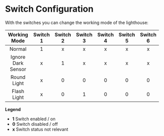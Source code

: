 
# Switch Configuration

With the switches you can change the working mode of the lighthouse:

| Working Mode       | Switch 1 | Switch 2 | Switch 3 | Switch 4 | Switch 5 | Switch 6 |
|:------------------:|:--------:|:--------:|:--------:|:--------:|:--------:|:--------:|
| Normal             | 1        | x        | x        | x        | x        | x        |
| Ignore Dark Sensor | x        | 1        | x        | x        | x        | x        |
| Round Light        | x        | 0        | 0        | 0        | 0        | 0        |
| Flash Light        | x        | 0        | 1        | 0        | 0        | 0        |

__Legend__

- **1**     Switch enabled / on
- **0**     Switch disabled / off
- **x**     Switch status not relevant
